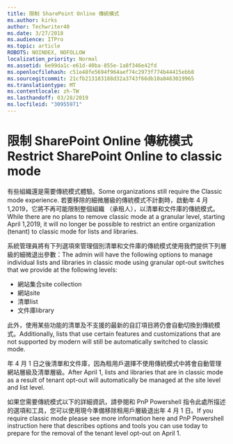 ```yaml
---
title: 限制 SharePoint Online 傳統模式
ms.author: kirks
author: Techwriter40
ms.date: 3/27/2018
ms.audience: ITPro
ms.topic: article
ROBOTS: NOINDEX, NOFOLLOW
localization_priority: Normal
ms.assetid: 6e99da1c-e61d-40ba-855e-1a8f346e42fd
ms.openlocfilehash: c51e48fe5694f964aef74c2973f774b44415ebb8
ms.sourcegitcommit: 21cfb213183188d32a3743f66db10a8463019965
ms.translationtype: MT
ms.contentlocale: zh-TW
ms.lasthandoff: 03/28/2019
ms.locfileid: "30955971"
---
```

# <a name="restrict-sharepoint-online-to-classic-mode"></a><span data-ttu-id="e9c62-102">限制 SharePoint Online 傳統模式</span><span class="sxs-lookup"><span data-stu-id="e9c62-102">Restrict SharePoint Online to classic mode</span></span>

<span data-ttu-id="e9c62-103">有些組織還是需要傳統模式體驗。</span><span class="sxs-lookup"><span data-stu-id="e9c62-103">Some organizations still require the Classic mode experience.</span></span> <span data-ttu-id="e9c62-104">若要移除的細微層級的傳統模式不計劃時，啟動年 4 月 1,2019，它將不再可能限制整個組織 （承租人），以清單和文件庫的傳統模式。</span><span class="sxs-lookup"><span data-stu-id="e9c62-104">While there are no plans to remove classic mode at a granular level, starting April 1,2019, it will no longer be possible to restrict an entire organization (tenant) to classic mode for lists and libraries.</span></span>

<span data-ttu-id="e9c62-105">系統管理員將有下列選項來管理個別清單和文件庫的傳統模式使用我們提供下列層級的細微退出參數：</span><span class="sxs-lookup"><span data-stu-id="e9c62-105">The admin will have the following options to manage individual lists and libraries in classic mode using granular opt-out switches that we provide at the following levels:</span></span>

- <span data-ttu-id="e9c62-106">網站集合</span><span class="sxs-lookup"><span data-stu-id="e9c62-106">site collection</span></span>
- <span data-ttu-id="e9c62-107">網站</span><span class="sxs-lookup"><span data-stu-id="e9c62-107">site</span></span>
- <span data-ttu-id="e9c62-108">清單</span><span class="sxs-lookup"><span data-stu-id="e9c62-108">list</span></span>
- <span data-ttu-id="e9c62-109">文件庫</span><span class="sxs-lookup"><span data-stu-id="e9c62-109">library</span></span>

<span data-ttu-id="e9c62-110">此外，使用某些功能的清單及不支援的最新的自訂項目將仍會自動切換到傳統模式。</span><span class="sxs-lookup"><span data-stu-id="e9c62-110">Additionally, lists that use certain features and customizations that are not supported by modern will still be automatically switched to classic mode.</span></span>

<span data-ttu-id="e9c62-111">年 4 月 1 日之後清單和文件庫，因為租用戶選擇不使用傳統模式中將會自動管理網站層級及清單層級。</span><span class="sxs-lookup"><span data-stu-id="e9c62-111">After April 1, lists and libraries that are in classic mode as a result of tenant opt-out will automatically be managed at the site level and list level.</span></span>

<span data-ttu-id="e9c62-112">如果您需要傳統模式以下的詳細資訊，請參閱和 PnP Powershell 指令此處所描述的選項和工具，您可以使用現今準備移除租用戶層級退出年 4 月 1 日。</span><span class="sxs-lookup"><span data-stu-id="e9c62-112">If you require classic mode please see more information here and PnP Powershell instruction here that describes options and tools you can use today to prepare for the removal of the tenant level opt-out on April 1.</span></span>
